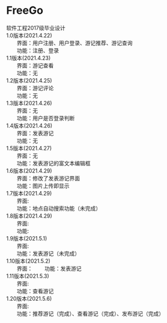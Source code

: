 # FreeGo  
软件工程2017级毕业设计  
1.0版本(2021.4.22)  
&emsp;&emsp;界面：用户注册、用户登录、游记推荐、游记查询  
&emsp;&emsp;功能：注册、登录  
1.1版本(2021.4.23)    
&emsp;&emsp;界面：游记查看  
&emsp;&emsp;功能：无  
1.2版本(2021.4.25)    
&emsp;&emsp;界面：游记评论  
&emsp;&emsp;功能：无  
1.3版本(2021.4.26)    
&emsp;&emsp;界面：无  
&emsp;&emsp;功能：用户是否登录判断  
1.4版本(2021.4.26)    
&emsp;&emsp;界面：发表游记  
&emsp;&emsp;功能：无  
1.5版本(2021.4.27)    
&emsp;&emsp;界面：无  
&emsp;&emsp;功能：发表游记的富文本编辑框   
1.6版本(2021.4.29)    
&emsp;&emsp;界面：修改了发表游记界面  
&emsp;&emsp;功能：图片上传即显示   
1.7版本(2021.4.29)    
&emsp;&emsp;界面:  
&emsp;&emsp;功能：地点自动搜索功能（未完成）   
1.8版本(2021.4.29)    
&emsp;&emsp;界面:  
&emsp;&emsp;功能:  
1.9版本(2021.5.1)  
&emsp;&emsp;界面:  
&emsp;&emsp;功能：发表游记（未完成）  
1.10版本(2021.5.2)  
&emsp;&emsp;界面： 
&emsp;&emsp;功能：发表游记  
1.11版本(2021.5.3)  
&emsp;&emsp;界面:  
&emsp;&emsp;功能：查看游记  
1.20版本(2021.5.6)  
&emsp;&emsp;界面:  
&emsp;&emsp;功能：推荐游记（完成）、查看游记（完成）、发布游记（完成）  
